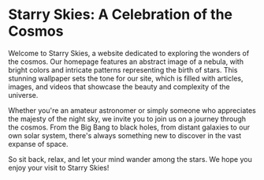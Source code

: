 <!--
Write me markdown content of website with wallpaper:

"An abstract image of a nebula, with bright colors and intricate patterns representing the birth of stars."

The header of the page should not be copy of the text but rather a real content of the website which is using this wallpaper.
-->

<!--font:Poppins-->

# Starry Skies: A Celebration of the Cosmos

Welcome to Starry Skies, a website dedicated to exploring the wonders of the cosmos. Our homepage features an abstract image of a nebula, with bright colors and intricate patterns representing the birth of stars. This stunning wallpaper sets the tone for our site, which is filled with articles, images, and videos that showcase the beauty and complexity of the universe.

Whether you're an amateur astronomer or simply someone who appreciates the majesty of the night sky, we invite you to join us on a journey through the cosmos. From the Big Bang to black holes, from distant galaxies to our own solar system, there's always something new to discover in the vast expanse of space.

So sit back, relax, and let your mind wander among the stars. We hope you enjoy your visit to Starry Skies!
